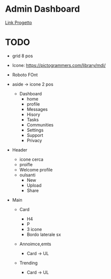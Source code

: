 # Admin Dashboard



[Link Progetto](https://www.theodinproject.com/lessons/node-path-intermediate-html-and-css-admin-dashboard)


# TODO

- grid 8 pos
- Icone: https://pictogrammers.com/library/mdi/
- Roboto FOnt
- aside -> icone  2 pos
    - Dashboard
        - home
        - profile
        - Messages
        - Hisory
        - Tasks
        - Communities
        - Settings
        - Support
        - Privacy

- Header
    - icone cerca
    - proifle
    - Welcome profile
    - oulsanti
        - New
        - Upload
        - Share

- Main
    - Card
        - H4
        - P
        - 3 icone
        - Bordo laterale sx

    - Annoimce,emts
        - Card -> UL

    - Trending
        - Card -> UL



